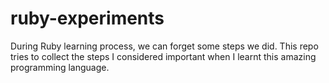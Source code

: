 # ruby-experiments
During Ruby learning process, we can forget some steps we did. This repo tries to collect the steps I considered important when I learnt this amazing programming language.
